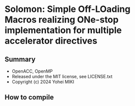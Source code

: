 # Solomon: Simple Off-LOading Macros realizing ONe-stop implementation for multiple accelerator directives

## Summary

* OpenACC, OpenMP
* Released under the MIT license, see LICENSE.txt
* Copyright (c) 2024 Yohei MIKI

## How to compile
